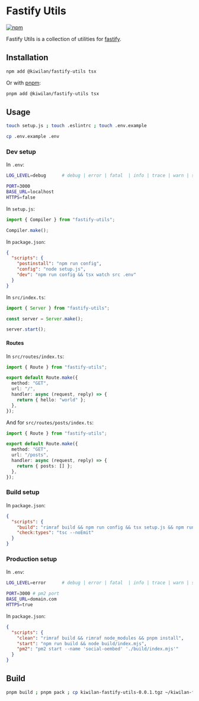 # Fastify Utils

[![npm](https://img.shields.io/npm/v/@kiwilan/fastify-utils.svg?style=flat-square&color=CB3837&logo=npm&logoColor=ffffff&label=npm)](https://www.npmjs.com/package/@kiwilan/fastify-utils)

Fastify Utils is a collection of utilities for [fastify](https://www.fastify.io/).

## Installation

```bash
npm add @kiwilan/fastify-utils tsx
```

Or with [pnpm](https://pnpm.js.org/):

```bash
pnpm add @kiwilan/fastify-utils tsx
```

## Usage

```bash
touch setup.js ; touch .eslintrc ; touch .env.example
```

```bash
cp .env.example .env
```

### Dev setup

In `.env`:

```bash
LOG_LEVEL=debug      # debug | error | fatal  | info | trace | warn | silent

PORT=3000
BASE_URL=localhost
HTTPS=false
```

In `setup.js`:

```javascript
import { Compiler } from "fastify-utils";

Compiler.make();
```

In `package.json`:

```json
{
  "scripts": {
    "postinstall": "npm run config",
    "config": "node setup.js",
    "dev": "npm run config && tsx watch src .env"
  }
}
```

In `src/index.ts`:

```typescript
import { Server } from "fastify-utils";

const server = Server.make();

server.start();
```

#### Routes

In `src/routes/index.ts`:

```typescript
import { Route } from "fastify-utils";

export default Route.make({
  method: "GET",
  url: "/",
  handler: async (request, reply) => {
    return { hello: "world" };
  },
});
```

And for `src/routes/posts/index.ts`:

```typescript
import { Route } from "fastify-utils";

export default Route.make({
  method: "GET",
  url: "/posts",
  handler: async (request, reply) => {
    return { posts: [] };
  },
});
```

### Build setup

In `package.json`:

```json
{
  "scripts": {
    "build": "rimraf build && npm run config && tsx setup.js && npm run check:types",
    "check:types": "tsc --noEmit"
  }
}
```

### Production setup

In `.env`:

```bash
LOG_LEVEL=error      # debug | error | fatal  | info | trace | warn | silent

PORT=3000 # pm2 port
BASE_URL=domain.com
HTTPS=true
```

In `package.json`:

```json
{
  "scripts": {
    "clean": "rimraf build && rimraf node_modules && pnpm install",
    "start": "npm run build && node build/index.mjs",
    "pm2": "pm2 start --name 'social-oembed' './build/index.mjs'"
  }
}
```

## Build

```bash
pnpm build ; pnpm pack ; cp kiwilan-fastify-utils-0.0.1.tgz ~/kiwilan-fastify-utils-0.0.1.tgz
```
